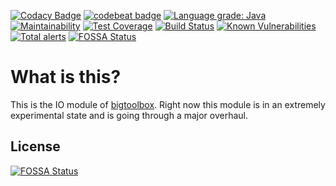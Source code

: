[![Codacy Badge](https://api.codacy.com/project/badge/Grade/adabd70208404671bde2a54631bd56cb)](https://www.codacy.com/manual/IncPlusPlus/bigtoolbox-io?utm_source=github.com&amp;utm_medium=referral&amp;utm_content=IncPlusPlus/bigtoolbox-io&amp;utm_campaign=Badge_Grade)
[![codebeat badge](https://codebeat.co/badges/cd58f469-f95d-4585-a670-57e7a390a0f9)](https://codebeat.co/projects/github-com-incplusplus-bigtoolbox-io-master)
[![Language grade: Java](https://img.shields.io/lgtm/grade/java/g/IncPlusPlus/bigtoolbox-io.svg?logo=lgtm&logoWidth=18)](https://lgtm.com/projects/g/IncPlusPlus/bigtoolbox-io/context:java)
[![Maintainability](https://api.codeclimate.com/v1/badges/ae2d582b81955cd5a42d/maintainability)](https://codeclimate.com/github/IncPlusPlus/bigtoolbox-io/maintainability)
[![Test Coverage](https://api.codeclimate.com/v1/badges/ae2d582b81955cd5a42d/test_coverage)](https://codeclimate.com/github/IncPlusPlus/bigtoolbox-io/test_coverage)
[![Build Status](https://travis-ci.com/IncPlusPlus/bigtoolbox-io.svg?branch=master)](https://travis-ci.com/IncPlusPlus/bigtoolbox-io)
[![Known Vulnerabilities](https://snyk.io//test/github/IncPlusPlus/bigtoolbox-io/badge.svg?targetFile=pom.xml)](https://snyk.io//test/github/IncPlusPlus/bigtoolbox-io?targetFile=pom.xml)
[![Total alerts](https://img.shields.io/lgtm/alerts/g/IncPlusPlus/bigtoolbox-io.svg?logo=lgtm&logoWidth=18)](https://lgtm.com/projects/g/IncPlusPlus/bigtoolbox-io/alerts/)
[![FOSSA Status](https://app.fossa.io/api/projects/git%2Bgithub.com%2FIncPlusPlus%2Fbigtoolbox-io.svg?type=shield)](https://app.fossa.io/projects/git%2Bgithub.com%2FIncPlusPlus%2Fbigtoolbox-io?ref=badge_shield)

# What is this?
This is the IO module of [bigtoolbox](https://github.com/IncPlusPlus/bigtoolbox).
Right now this module is in an extremely experimental state and is going through a major overhaul.

## License
[![FOSSA Status](https://app.fossa.io/api/projects/git%2Bgithub.com%2FIncPlusPlus%2Fbigtoolbox-io.svg?type=large)](https://app.fossa.io/projects/git%2Bgithub.com%2FIncPlusPlus%2Fbigtoolbox-io?ref=badge_large)